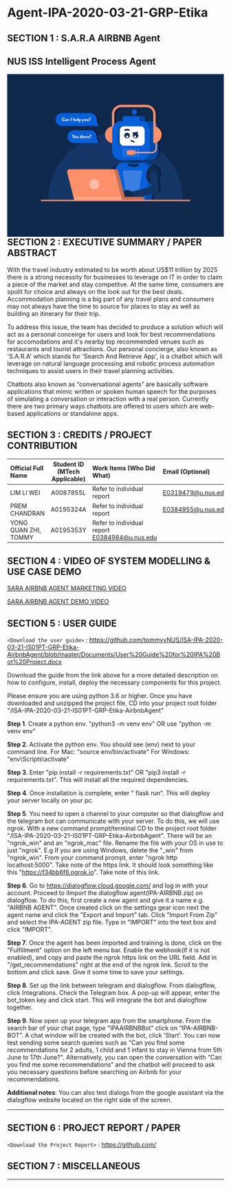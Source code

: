 ﻿# Agent-IPA-2020-03-21-GRP-Etika

## SECTION 1 : S.A.R.A AIRBNB Agent
## NUS ISS Intelligent Process Agent
<img src="Images/chatbot.png"
     style="float: left; margin-right: 0px;" />

<br>


## SECTION 2 : EXECUTIVE SUMMARY / PAPER ABSTRACT

With the travel industry estimated to be worth about US$11 trillion by 2025 there is a strong necessity for businesses to leverage on IT in order to claim a piece of the market and stay competitve. At the same time, consumers are spolit for choice and always on the look out for the best deals. Accommodation planning is a big part of any travel plans and consumers may not always have the time to source for places to stay as well as building an itinerary for their trip. 

To address this issue, the team has decided to produce a solution which will act as a personal conceirge for users and look for best recommendations for accomodations and it's nearby top recommended venues such as restaurants and tourist attractions. Our personal concierge, also known as 'S.A.R.A' which stands for 'Search And Retrieve App', is a chatbot which will leverage on natural language processing and robotic process automation techniques to assist users in their travel planning activities.

Chatbots also known as “conversational agents” are basically software applications that mimic written or spoken human speech for the purposes of simulating a conversation or interaction with a real person. Currently there are two primary ways chatbots are offered to users which are web-based applications or standalone apps.

## SECTION 3 : CREDITS / PROJECT CONTRIBUTION

| Official Full Name  | Student ID (MTech Applicable)  | Work Items (Who Did What) | Email (Optional) |
| :------------ |:---------------:| :-----| :-----|
| LIM LI WEI | A0087855L | Refer to individual report | E0319479@u.nus.edu |
| PREM CHANDRAN | A0195324A | Refer to individual report | E0384955@u.nus.edu |
| YONG QUAN ZHI, TOMMY | A0195353Y | Refer to individual report E0384984@u.nus.edu |

## SECTION 4 : VIDEO OF SYSTEM MODELLING & USE CASE DEMO

[SARA AIRBNB AGENT MARKETING VIDEO](https://www.youtube.com/watch?v=t1rJmW_MT9A)

[SARA AIRBNB AGENT DEMO VIDEO](https://youtu.be/UsykrTc72yw)

## SECTION 5 : USER GUIDE

`<Download the user guide>` : <https://github.com/tommyyNUS/ISA-IPA-2020-03-21-IS01PT-GRP-Etika-AirbnbAgent/blob/master/Documents/User%20Guide%20for%20IPA%20Bot%20Project.docx>

Download the guide from the link above for a more detailed description on how to configure, install, deploy the necessary components for this project. 

Please ensure you are using python 3.6 or higher.
Once you have downloaded and unzipped the project file, CD into your project root folder "<your-file-path>/ISA-IPA-2020-03-21-IS01PT-GRP-Etika-AirbnbAgent"

**Step 1**. Create a python env.
"python3 -m venv env" OR use "python -m venv env"

**Step 2**. Activate the python env. You should see (env) next to your command line.
For Mac: "source env/bin/activate"
For Windows: "env\Scripts\activate"

**Step 3**. Enter "pip install -r requirements.txt" OR "pip3 install -r requirements.txt". This will install all the required dependencies.

**Step 4**. Once installation is complete, enter " flask run". This will deploy your server locally on your pc.

**Step 5**. You need to open a channel to your computer so that dialogflow and the telegram bot can communicate with your server. To do this, we will use ngrok. With a new command prompt/terminal CD to the project root folder "<your-file-path>/ISA-IPA-2020-03-21-IS01PT-GRP-Etika-AirbnbAgent". There will be an "ngrok_win" and an "ngrok_mac" file. Rename the file with your OS in use to just "ngrok". E.g If you are using Windows, delete the "_win" from "ngrok_win".
From your command prompt, enter "ngrok http localhost:5000".
Take note of the https link. It should look something like this "https://f34bb6f6.ngrok.io". Take note of this link.

**Step 6**. Go to https://dialogflow.cloud.google.com/ and log in with your account. Proceed to iImport the dialogflow agent(IPA-AIRBNB.zip) on dialogflow.
To do this, first create a new agent and give it a name e.g. "AIRBNB AGENT".
Once created click on the settings gear icon next the agent name and click the "Export and Import" tab.
Click "Import From Zip" and select the IPA-AGENT zip file. Type in "IMPORT" into the text box and click "IMPORT".

**Step 7**. Once the agent has been imported and training is done, click on the "Fulfillment" option on the left menu bar. Enable the webhook(If it is not enabled), and copy and paste the ngrok https link on the URL field. Add in "/get_recommendations" right at the end of the ngrok link. Scroll to the bottom and click save. Give it some time to save your settings.

**Step 8**. Set up the link between telegram and dialogflow. From dialogflow, click Integrations. Check the Telegram box. A pop-up will appear, enter the bot_token key and click start. This will integrate the bot and dialogflow together.

**Step 9**. Now open up your telegram app from the smartphone. From the search bar of your chat page, type "IPAAIRBNBBot" click on “IPA-AIRBNB-BOT”. A chat window will be created with the bot, click 'Start'. You can now test sending some search queries such as "Can you find some recommendations for 2 adults, 1 child and 1 infant to stay in Vienna from 5th June to 17th June?". Alternatively, you can open the conversation with “Can you find me some recommendations” and the chatbot will proceed to ask you necessary questions before searching on Airbnb for your recommendations.

**Additional notes**: You can also test dialogs from the google assistant via the dialogflow website located on the right side of the screen.

-----------------------------------------------------------------------------------------------------

## SECTION 6 : PROJECT REPORT / PAPER

`<Download the Project Report>` : <https://github.com/>

## SECTION 7 : MISCELLANEOUS

-----
